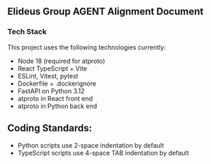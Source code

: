 ## Elideus Group AGENT Alignment Document

### Tech Stack
This project uses the following technologies currently:
- Node 18 (required for atproto)
- React TypeScript + Vite
- ESLint, Vitest, pytest
- Dockerfile + .dockerignore
- FastAPI on Python 3.12
- atproto in React front end
- atproto in Python back end

## Coding Standards:
- Python scripts use 2-space indentation by default
- TypeScript scripts use 4-space TAB indentation by default